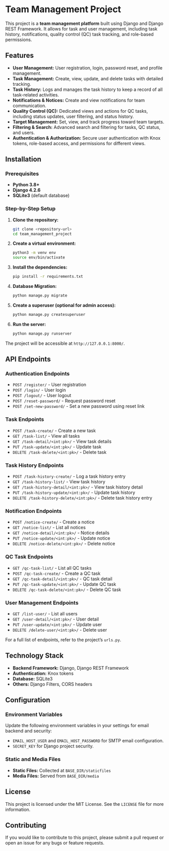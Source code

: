 
# Team Management Project

This project is a **team management platform** built using Django and Django REST Framework. It allows for task and user management, including task history, notifications, quality control (QC) task tracking, and role-based permissions.

## Features

- **User Management:** User registration, login, password reset, and profile management.
- **Task Management:** Create, view, update, and delete tasks with detailed tracking.
- **Task History:** Logs and manages the task history to keep a record of all task-related activities.
- **Notifications & Notices:** Create and view notifications for team communication.
- **Quality Control (QC):** Dedicated views and actions for QC tasks, including status updates, user filtering, and status history.
- **Target Management:** Set, view, and track progress toward team targets.
- **Filtering & Search:** Advanced search and filtering for tasks, QC status, and users.
- **Authentication & Authorization:** Secure user authentication with Knox tokens, role-based access, and permissions for different views.

## Installation

### Prerequisites

- **Python 3.8+**
- **Django 4.2.6**
- **SQLite3** (default database)

### Step-by-Step Setup

1. **Clone the repository:**
   ```bash
   git clone <repository-url>
   cd team_management_project
   ```

2. **Create a virtual environment:**
   ```bash
   python3 -m venv env
   source env/bin/activate
   ```

3. **Install the dependencies:**
   ```bash
   pip install -r requirements.txt
   ```

4. **Database Migration:**
   ```bash
   python manage.py migrate
   ```

5. **Create a superuser (optional for admin access):**
   ```bash
   python manage.py createsuperuser
   ```

6. **Run the server:**
   ```bash
   python manage.py runserver
   ```

The project will be accessible at `http://127.0.0.1:8000/`.

## API Endpoints

### Authentication Endpoints

- `POST /register/` - User registration
- `POST /login/` - User login
- `POST /logout/` - User logout
- `POST /reset-password/` - Request password reset
- `POST /set-new-password/` - Set a new password using reset link

### Task Endpoints

- `POST /task-create/` - Create a new task
- `GET /task-list/` - View all tasks
- `GET /task-detail/<int:pk>/` - View task details
- `PUT /task-update/<int:pk>/` - Update task
- `DELETE /task-delete/<int:pk>/` - Delete task

### Task History Endpoints

- `POST /task-history-create/` - Log a task history entry
- `GET /task-history-list/` - View task history
- `GET /task-history-detail/<int:pk>/` - View task history detail
- `PUT /task-history-update/<int:pk>/` - Update task history
- `DELETE /task-history-delete/<int:pk>/` - Delete task history entry

### Notification Endpoints

- `POST /notice-create/` - Create a notice
- `GET /notice-list/` - List all notices
- `GET /notice-detail/<int:pk>/` - Notice details
- `PUT /notice-update/<int:pk>/` - Update notice
- `DELETE /notice-delete/<int:pk>/` - Delete notice

### QC Task Endpoints

- `GET /qc-task-list/` - List all QC tasks
- `POST /qc-task-create/` - Create a QC task
- `GET /qc-task-detail/<int:pk>/` - QC task detail
- `PUT /qc-task-update/<int:pk>/` - Update QC task
- `DELETE /qc-task-delete/<int:pk>/` - Delete QC task

### User Management Endpoints

- `GET /list-user/` - List all users
- `GET /user-detail/<int:pk>/` - User detail
- `PUT /user-update/<int:pk>/` - Update user
- `DELETE /delete-user/<int:pk>/` - Delete user

For a full list of endpoints, refer to the project’s `urls.py`.

## Technology Stack

- **Backend Framework:** Django, Django REST Framework
- **Authentication:** Knox tokens
- **Database:** SQLite3
- **Others:** Django Filters, CORS headers

## Configuration

### Environment Variables

Update the following environment variables in your settings for email backend and security:

- `EMAIL_HOST_USER` and `EMAIL_HOST_PASSWORD` for SMTP email configuration.
- `SECRET_KEY` for Django project security.

### Static and Media Files

- **Static Files:** Collected at `BASE_DIR/staticfiles`
- **Media Files:** Served from `BASE_DIR/media`

## License

This project is licensed under the MIT License. See the `LICENSE` file for more information.

## Contributing

If you would like to contribute to this project, please submit a pull request or open an issue for any bugs or feature requests.